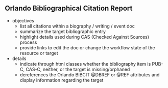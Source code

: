 Orlando Bibliographical Citation Report
--
* objectives
  * list all citations within a biography / writing / event doc
  * summarize the target bibliographic entry
  * highlight details used during CAS (Checked Against Sources) process
  * provide links to edit the doc or change the workflow state of the resource or target 
* details
  * indicate through html classes whether the bibliography item is PUB-C, CAS-C, neither, or the target is missing/orphaned
  * dereferences the Orlando BIBCIT @DBREF or @REF attributes and display information regarding the target
